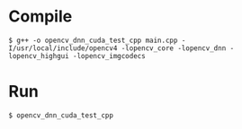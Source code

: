 # Compile
```
$ g++ -o opencv_dnn_cuda_test_cpp main.cpp -I/usr/local/include/opencv4 -lopencv_core -lopencv_dnn -lopencv_highgui -lopencv_imgcodecs
```

# Run 
```
$ opencv_dnn_cuda_test_cpp
```
